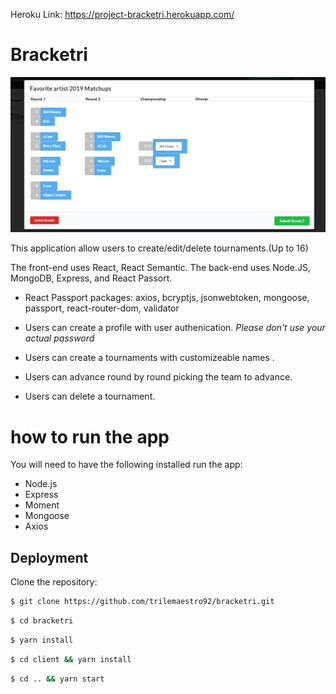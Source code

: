 Heroku Link: https://project-bracketri.herokuapp.com/

# Bracketri
![](client/public/assets/Bracketri.JPG)

This application allow users to create/edit/delete tournaments.(Up to 16)

The front-end uses React, React Semantic.
The back-end uses Node.JS, MongoDB, Express, and React Passort. 
* React Passport packages: axios, bcryptjs, jsonwebtoken, mongoose, passport, react-router-dom, validator  

* Users can create a profile with user authenication. *Please don't use your actual password*
* Users can create a tournaments with customizeable names .
* Users can advance round by round picking the team to advance.
* Users can delete a tournament.

# how to run the app

You will need to have the following installed run the app:

* Node.js
* Express
* Moment
* Mongoose
* Axios


## Deployment

Clone the repository:

``` bash
$ git clone https://github.com/trilemaestro92/bracketri.git
```
``` bash
$ cd bracketri 
```
``` bash
$ yarn install
```
``` bash
$ cd client && yarn install
```
``` bash
$ cd .. && yarn start
```



